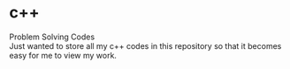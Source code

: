 # c++
Problem Solving Codes
<br>
Just wanted to store all my c++ codes in this repository so that it becomes easy for me to view my work.
